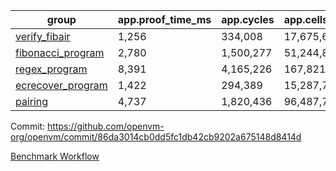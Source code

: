 | group | app.proof_time_ms | app.cycles | app.cells_used | leaf.proof_time_ms | leaf.cycles | leaf.cells_used |
| -- | -- | -- | -- | -- | -- | -- |
| [verify_fibair](https://github.com/openvm-org/openvm/blob/benchmark-results/benchmarks/verify_fibair-86da3014cb0dd5fc1db42cb9202a675148d8414d.md) | 1,256 |  334,008 |  17,675,690 |- | - | - |
| [fibonacci_program](https://github.com/openvm-org/openvm/blob/benchmark-results/benchmarks/fibonacci-86da3014cb0dd5fc1db42cb9202a675148d8414d.md) | 2,780 |  1,500,277 |  51,244,863 | 3,895 |  1,263,365 |  70,284,416 |
| [regex_program](https://github.com/openvm-org/openvm/blob/benchmark-results/benchmarks/regex-86da3014cb0dd5fc1db42cb9202a675148d8414d.md) | 8,391 |  4,165,226 |  167,821,872 | 15,011 |  3,982,216 |  304,558,322 |
| [ecrecover_program](https://github.com/openvm-org/openvm/blob/benchmark-results/benchmarks/ecrecover-86da3014cb0dd5fc1db42cb9202a675148d8414d.md) | 1,422 |  294,389 |  15,287,786 | 13,215 |  3,038,529 |  247,319,559 |
| [pairing](https://github.com/openvm-org/openvm/blob/benchmark-results/benchmarks/pairing-86da3014cb0dd5fc1db42cb9202a675148d8414d.md) | 4,737 |  1,820,436 |  96,487,767 | 14,166 |  3,267,491 |  273,857,736 |


Commit: https://github.com/openvm-org/openvm/commit/86da3014cb0dd5fc1db42cb9202a675148d8414d

[Benchmark Workflow](https://github.com/openvm-org/openvm/actions/runs/14134025740)
